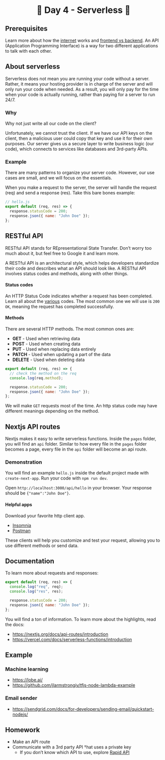 <h1 align="center">
  🔮 Day 4 - Serverless 🔮
</h1>

## Prerequisites

Learn more about how the [internet](../day-0/reference/04-internet.md) works and [frontend vs backend](../day-0/reference/05-frontend-vs-backend.md). An API (Application Programming Interface) is a way for two different applications to talk with each other.

## About serverless

Serverless does not mean you are running your code without a server. Rather, it means your hosting provider is in charge of the server and will only run your code when needed. As a result, you will only pay for the time when your code is actually running, rather than paying for a server to run 24/7.

### Why

Why not just write all our code on the client?

Unfortunately, we cannot trust the client. If we have our API keys on the client, then a malicious user could copy that key and use it for their own purposes. Our server gives us a secure layer to write business logic (our code), which connects to services like databases and 3rd-party APIs.

### Example

There are many patterns to organize your server code. However, our use cases are small, and we will focus on the essentials.

When you make a request to the server, the server will handle the request (req) and send a response (res). Take this bare bones example:

```js
// hello.js
export default (req, res) => {
  response.statusCode = 200;
  response.json({ name: "John Doe" });
};
```

## RESTful API

RESTful API stands for REpresentational State Transfer. Don’t worry too much about it, but feel free to Google it and learn more.

A RESTful API is an architectural style, which helps developers standardize their code and describes what an API should look like. A RESTful API involves status codes and methods, along with other things.

#### Status codes

An HTTP Status Code indicates whether a request has been completed. Learn all about the [various](https://http.cat/) codes. The most common one we will use is `200 OK`, meaning the request has completed successfully.

#### Methods

There are several HTTP methods. The most common ones are:

- **GET** - Used when retrieving data
- **POST** - Used when creating data
- **PUT** - Used when replacing data entirely
- **PATCH** - Used when updating a part of the data
- **DELETE** - Used when deleting data

```js
export default (req, res) => {
  // check the method on the req
  console.log(req.method);

  response.statusCode = 200;
  response.json({ name: "John Doe" });
};
```

We will make `GET` requests most of the time. An http status code may have different meanings depending on the method.

## Nextjs API routes

Nextjs makes it easy to write serverless functions. Inside the `pages` folder, you will find an `api` folder. Similar to how every file in the `pages` folder becomes a page, every file in the `api` folder will become an api route.

### Demonstration

You will find an example `hello.js` inside the default project made with `create-next-app`. Run your code with `npm run dev`.

Open `http://localhost:3000/api/hello` in your browser. Your response should be `{"name":"John Doe"}`.

#### Helpful apps

Download your favorite http client app.

- [Insomnia](https://insomnia.rest/)
- [Postman](https://www.postman.com/)

These clients will help you customize and test your request, allowing you to use different methods or send data.

## Documentation

To learn more about requests and responses:

```js
export default (req, res) => {
  console.log("req", req);
  console.log("res", res);

  response.statusCode = 200;
  response.json({ name: "John Doe" });
};
```

You will find a ton of information. To learn more about the highlights, read the docs:

- https://nextjs.org/docs/api-routes/introduction
- https://vercel.com/docs/serverless-functions/introduction

## Example

### Machine learning

- https://lobe.ai/
- https://github.com/jlarmstrongiv/tfjs-node-lambda-example

### Email sender

- https://sendgrid.com/docs/for-developers/sending-email/quickstart-nodejs/

## Homework

- Make an API route
- Communicate with a 3rd party API †hat uses a private key
  - If you don’t know which API to use, explore [Rapid API](https://rapidapi.com/)
